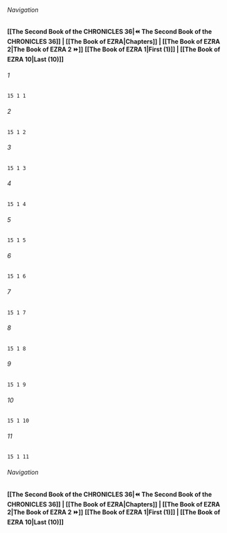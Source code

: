
###### Navigation
**[[The Second Book of the CHRONICLES 36|⏪ The Second Book of the CHRONICLES 36]] | [[The Book of EZRA|Chapters]] | [[The Book of EZRA 2|The Book of EZRA 2 ⏩]]**
**[[The Book of EZRA 1|First (1)]] | [[The Book of EZRA 10|Last (10)]]**

###### 1
``` verse
15 1 1 
```
###### 2
``` verse
15 1 2 
```
###### 3
``` verse
15 1 3 
```
###### 4
``` verse
15 1 4 
```
###### 5
``` verse
15 1 5 
```
###### 6
``` verse
15 1 6 
```
###### 7
``` verse
15 1 7 
```
###### 8
``` verse
15 1 8 
```
###### 9
``` verse
15 1 9 
```
###### 10
``` verse
15 1 10 
```
###### 11
``` verse
15 1 11 
```

###### Navigation
**[[The Second Book of the CHRONICLES 36|⏪ The Second Book of the CHRONICLES 36]] | [[The Book of EZRA|Chapters]] | [[The Book of EZRA 2|The Book of EZRA 2 ⏩]]**
**[[The Book of EZRA 1|First (1)]] | [[The Book of EZRA 10|Last (10)]]**


